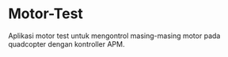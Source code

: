# Motor-Test
Aplikasi motor test untuk mengontrol masing-masing motor pada quadcopter dengan kontroller APM.
